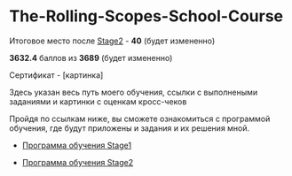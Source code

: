 # The-Rolling-Scopes-School-Course
Итоговое место после [Stage2](https://github.com/whityha/The-Rolling-Scopes-School-Course/tree/Stage2/ "Программа Stage2") - **40** (будет измененно)

**3632.4** баллов из **3689** (будет измененно)

Сертификат - [картинка]

Здесь указан весь путь моего обучения, ссылки с выполнеными заданиями и картинки с оценкам кросс-чеков

Пройдя по ссылкам ниже, вы сможете ознакомиться с программой обучения, где будут приложены и задания и их решения мной.
- [Программа обучения Stage1](https://github.com/whityha/The-Rolling-Scopes-School-Course/tree/Stage1/ "Программа Stage1")

- [Программа обучения Stage2](https://github.com/whityha/The-Rolling-Scopes-School-Course/tree/Stage2/ "Программа Stage2")
